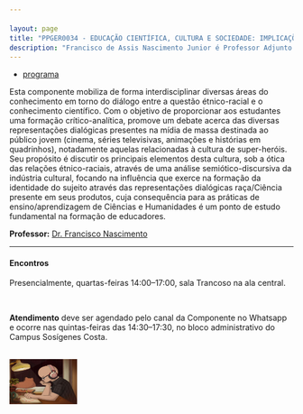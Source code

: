 ```yaml
---

layout: page
title: "PPGER0034 - EDUCAÇÃO CIENTÍFICA, CULTURA E SOCIEDADE: IMPLICAÇÕES PARA O ENSINO DE CIÊNCIAS E HUMANIDADES"
description: "Francisco de Assis Nascimento Junior é Professor Adjunto no Campus Sosígenes Costa da Universidade Federal do Sul da Bahia, em Porto Seguro (BA); onde atua na formação de professores e pesquisa as relações entre identidade de gênero/relações étnico-raciais no Ensino de Ciências através das Histórias em Quadrinhos de Super-Heróis"
---
```

- [programa](https://itxesco.github.io/aulas/ppger0034_cronograma.html)

Esta componente mobiliza de forma interdisciplinar diversas áreas do conhecimento em torno do diálogo entre a questão étnico-racial e o conhecimento científico. Com o objetivo de proporcionar aos estudantes uma formação crítico-analítica, promove um debate acerca das diversas representações dialógicas presentes na mídia de massa destinada ao público jovem (cinema, séries televisivas, animações e histórias em quadrinhos), notadamente aquelas relacionadas à cultura de super-heróis. Seu propósito é discutir os principais elementos desta cultura, sob a ótica das relações étnico-raciais, através de uma análise semiótico-discursiva da indústria cultural, focando na influência que exerce na formação da identidade do sujeito através das representações dialógicas raça/Ciência presente em seus produtos, cuja consequência para as práticas de ensino/aprendizagem de Ciências e Humanidades é um ponto de estudo fundamental na formação de educadores.

**Professor:** [Dr. Francisco Nascimento](https://itxesco.github.io/pages/about.html)

---

<div class="container">
<h4><a name="contact"></a>Encontros</h4>

<div class="row-fluid">
    <div class="span5">
        <p>Presencialmente, quartas-feiras 14:00–17:00, sala Trancoso na ala central.</p>
        <br>
        <p><b>Atendimento</b> deve ser agendado pelo canal da Componente no Whatsapp e ocorre nas quintas-feiras das 14:30–17:30, no bloco administrativo do Campus Sosígenes Costa.</p>
        <br/>
    </div>
    <div class="span2">
        <a href="https://youtu.be/5qap5aO4i9A" target="_blank">
            <img src="/assets/figuras/perfil_lo_fi.jpeg" alt="Estudar ouvindo lofi hip hop é relaxante e auxilia sua concentração." width="120" height="80" title="Prof. Dr. Francisco Nascimento">
        </a>
    </div>
</div>
</div>
